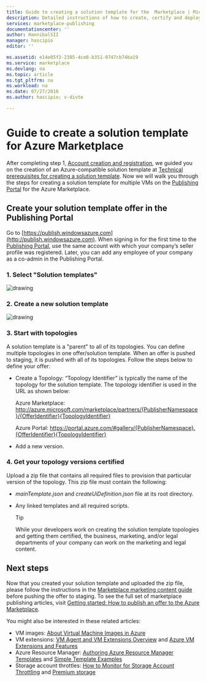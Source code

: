 ```yaml
---
title: Guide to creating a solution template for the  Marketplace | Microsoft Docs
description: Detailed instructions of how to create, certify and deploy a Multi-VM Image Solution Template for purchase on the Azure Marketplace.
services: marketplace-publishing
documentationcenter: ''
author: HannibalSII
manager: hascipio
editor: ''

ms.assetid: e14e05f2-2385-4ce0-b351-0747cb74ba19
ms.service: marketplace
ms.devlang: na
ms.topic: article
ms.tgt_pltfrm: na
ms.workload: na
ms.date: 07/27/2016
ms.author: hascipio; v-divte

---
```

# Guide to create a solution template for Azure Marketplace
After completing step 1, [Account creation and registration][link-acct-creation], we guided you on the creation of an Azure-compatible solution template at [Technical prerequisites for creating a solution template](marketplace-publishing-solution-template-creation-prerequisites.md). Now we will walk you through the steps for creating a solution template for multiple VMs on the [Publishing Portal][link-pubportal] for the Azure Marketplace.

## Create your solution template offer in the Publishing Portal
Go to  [https://publish.windowsazure.com](http://publish.windowsazure.com). When signing in for the first time to the [Publishing Portal](https://publish.windowsazure.com/), use the same account with which your company’s seller profile was registered. Later, you can add any employee of your company as a co-admin in the Publishing Portal.

### 1. Select "Solution templates"
  ![drawing][img-pubportal-menu-sol-templ]

### 2. Create a new solution template
  ![drawing][img-pubportal-sol-templ-new]

### 3. Start with topologies
A solution template is a "parent" to all of its topologies. You can define multiple topologies in one offer/solution template. When an offer is pushed to staging, it is pushed with all of its topologies. Follow the steps below to define your offer:     

* Create a Topology: “Topology Identifier” is typically the name of the topology for the solution template. The topology identifier is used in the URL as shown below:

  Azure Marketplace:
  http://azure.microsoft.com/marketplace/partners/{PublisherNamespace}/{OfferIdentifier}{TopologyIdentifier}

  Azure Portal:
  https://portal.azure.com/#gallery/{PublisherNamespace}.{OfferIdentifier}{TopologyIdentifier}
* Add a new version.

### 4. Get your topology versions certified
Upload a zip file that contains all required files to provision that particular version of the topology. This zip file must contain the following:

* *mainTemplate.json* and *createUiDefinition.json* file at its root directory.
* Any linked templates and all required scripts.

  > [!TIP]
  > While your developers work on creating the solution template topologies and getting them certified, the business, marketing, and/or legal departments of your company can work on the marketing and legal content.
  >
  >

## Next steps
Now that you created your solution template and uploaded the zip file, please follow the instructions in the [Marketplace marketing content guide](marketplace-publishing-push-to-staging.md) before pushing the offer to staging. To see the full set of marketplace publishing articles, visit [Getting started: How to publish an offer to the Azure Marketplace](marketplace-publishing-getting-started.md).

You might also be interested in these related articles:

* VM images: [About Virtual Machine Images in Azure](https://msdn.microsoft.com/library/azure/dn790290.aspx)
* VM extensions: [VM Agent and VM Extensions Overview](https://msdn.microsoft.com/library/azure/dn832621.aspx) and [Azure VM Extensions and Features](https://msdn.microsoft.com/library/azure/dn606311.aspx)
* Azure Resource Manager: [Authoring Azure Resource Manager Templates](../azure-resource-manager/resource-group-authoring-templates.md) and [Simple Template Examples](https://github.com/rjmax/ArmExamples)
* Storage account throttles: [How to Monitor for Storage Account Throttling](http://blogs.msdn.com/b/mast/archive/2014/08/02/how-to-monitor-for-storage-account-throttling.aspx) and [Premium storage](../storage/storage-premium-storage.md#scalability-and-performance-targets)

[img-pubportal-menu-sol-templ]:media/marketplace-publishing-solution-template-creation/pubportal-menu-solution-templates.png
[img-pubportal-sol-templ-new]:media/marketplace-publishing-solution-template-creation/pubportal-solution-template-new.png
[link-acct-creation]:marketplace-publishing-accounts-creation-registration.md
[link-pubportal]:https://publish.windowsazure.com
